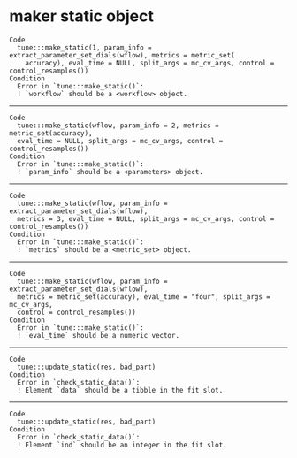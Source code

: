 # maker static object

    Code
      tune:::make_static(1, param_info = extract_parameter_set_dials(wflow), metrics = metric_set(
        accuracy), eval_time = NULL, split_args = mc_cv_args, control = control_resamples())
    Condition
      Error in `tune:::make_static()`:
      ! `workflow` should be a <workflow> object.

---

    Code
      tune:::make_static(wflow, param_info = 2, metrics = metric_set(accuracy),
      eval_time = NULL, split_args = mc_cv_args, control = control_resamples())
    Condition
      Error in `tune:::make_static()`:
      ! `param_info` should be a <parameters> object.

---

    Code
      tune:::make_static(wflow, param_info = extract_parameter_set_dials(wflow),
      metrics = 3, eval_time = NULL, split_args = mc_cv_args, control = control_resamples())
    Condition
      Error in `tune:::make_static()`:
      ! `metrics` should be a <metric_set> object.

---

    Code
      tune:::make_static(wflow, param_info = extract_parameter_set_dials(wflow),
      metrics = metric_set(accuracy), eval_time = "four", split_args = mc_cv_args,
      control = control_resamples())
    Condition
      Error in `tune:::make_static()`:
      ! `eval_time` should be a numeric vector.

---

    Code
      tune:::update_static(res, bad_part)
    Condition
      Error in `check_static_data()`:
      ! Element `data` should be a tibble in the fit slot.

---

    Code
      tune:::update_static(res, bad_part)
    Condition
      Error in `check_static_data()`:
      ! Element `ind` should be an integer in the fit slot.


